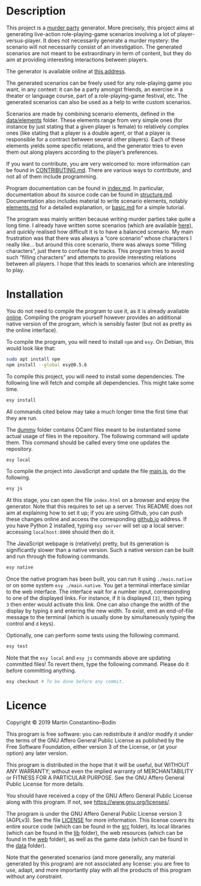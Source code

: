 
# Description

This project is a [murder party](https://en.wikipedia.org/wiki/Murder_mystery_game) generator.
More precisely, this project aims at generating live-action role-playing-game scenarios involving a lot of player-versus-player.
It does not necessarily generate a murder mystery: the scenario will not necessarily consist of an investigation.
The generated scenarios are not meant to be extraordinary in term of content, but they do aim at providing interesting interactions between players.

The generator is available online at [this address](https://mbodin.github.io/murder-generator/).

The generated scenarios can be freely used for any role-playing game you want, in any context: it can be a party amongst friends, an exercise in a theater or language course, part of a role-playing-game festival, etc.
The generated scenarios can also be used as a help to write custom scenarios.

Scenarios are made by combining scenario elements, defined in the [data/elements](./data/elements) folder.
These elements range from very simple ones (for instance by just stating that a given player is female) to relatively complex ones (like stating that a player is a double agent, or that a player is responsible for a contract between several other players).
Each of these elements yields some specific relations, and the generator tries to even them out along players according to the player’s preferences.

If you want to contribute, you are very welcomed to: more information can be found in [CONTRIBUTING.md](./CONTRIBUTING.md).
There are various ways to contribute, and not all of them include programming.

Program documentation can be found in [index.md](./doc/index.md).
In particular, documentation about its source code can be found in [structure.md](./doc/references/structure.md).
Documentation also includes material to write scenario elements, notably [elements.md](./doc/explanations/elements.md) for a detailed explanation, or [basic.md](./doc/tutorials/basic.md) for a simple tutorial.

The program was mainly written because writing murder parties take quite a long time.
I already have written some scenarios (which are available [here](https://github.com/Mbodin/murders)), and quickly realised how difficult it is to have a balanced scenario.
My main frustration was that there was always a “core scenario” whose characters I really like… but around this core scenario, there was always some “filling characters”, just there to confuse the tracks.
This program tries to avoid such “filling characters” and attempts to provide interesting relations between all players.
I hope that this leads to scenarios which are interesting to play.

# Installation

You do not need to compile the program to use it, as it is already available [online](https://mbodin.github.io/murder-generator/).
Compiling the program yourself however provides an additional native version of the program, which is sensibly faster (but not as pretty as the online interface).

To compile the program, you will need to install `npm` and `esy`.
On Debian, this would look like that:
```bash
sudo apt install npm
npm install --global esy@0.5.6
```

To compile this project, you will need to install some dependencies.
The following line will fetch and compile all dependencies.  This might take some time.
```bash
esy install
```
All commands cited below may take a much longer time the first time that they are run.

The [dummy](./dummy) folder contains OCaml files meant to be instantiated some actual usage of files in the repository.  The following command will update them.
This command should be called every time one updates the repository.
```bash
esy local
```

To compile the project into JavaScript and update the file [main.js](./web/main.js), do the following.
```bash
esy js
```

At this stage, you can open the file `index.html` on a browser and enjoy the generator.  Note that this requires to set up a server.
This README does not aim at explaining how to set it up; if you are using Github, you can push these changes online and access the corresponding [github.io](https://github.io) address.
If you have Python 2 installed, typing `esy server` will set up a local server: accessing `localhost:8000` should then do it.

The JavaScript webpage is (relatively) pretty, but its generation is significantly slower than a native version.
Such a native version can be built and run through the following commands.
```bash
esy native
```

Once the native program has been built, you can run it using `./main.native` or on some system `esy ./main.native`.
You get a terminal interface similar to the web interface.  The interface wait for a number input, corresponding to one of the displayed links.  For instance, if it is displayed `[3]`, then typing `3` then enter would activate this link.
One can also change the width of the display by typing `0` and entering the new width.  To exist, emit an end-of-file message to the terminal (which is usually done by simultaneously typing the control and `d` keys).

Optionally, one can perform some tests using the following command.
```bash
esy test
```

Note that the `esy local` and `esy js` commands above are updating committed files!  To revert them, type the following command.  Please do it before committing anything.
```bash
esy checkout # To be done before any commit.
```

# Licence

Copyright © 2019 Martin Constantino–Bodin

This program is free software: you can redistribute it and/or modify it under the terms of the GNU Affero General Public License as published by the Free Software Foundation, either version 3 of the License, or (at your option) any later version.

This program is distributed in the hope that it will be useful, but WITHOUT ANY WARRANTY; without even the implied warranty of MERCHANTABILITY or FITNESS FOR A PARTICULAR PURPOSE.
See the GNU Affero General Public License for more details.

You should have received a copy of the GNU Affero General Public License along with this program.  If not, see <https://www.gnu.org/licenses/>.

The program is under the GNU Affero General Public License version 3 (AGPLv3).
See the file [LICENSE](./LICENSE) for more information.
This license covers its entire source code (which can be found in the [src](./src) folder), its local libraries (which can be found in the [lib](./lib) folder), the web resources (which can be found in the [web](./web) folder), as well as the game data (which can be found in the [data](./data) folder).

Note that the generated scenarios (and more generally, any material generated by this program) are not associated any license: you are free to use, adapt, and more importantly play with all the products of this program without any constraint.

